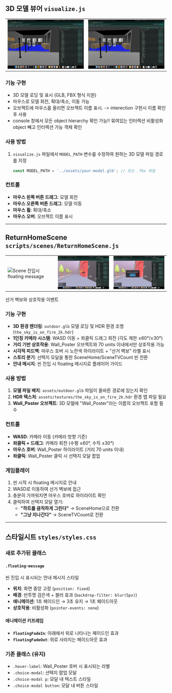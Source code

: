 ## 3D 모델 뷰어 `visualize.js`

<table>
<tr>
<td><img src="./assets/visualize_screenshot.png" alt="3D 모델 뷰어" width="400"/></td>
<td><img src="./assets/visualize_screenshot.png" alt="오브젝트 인터랙션" width="400"/></td>
</tr>
</table>

### 기능 구현

- 3D 모델 로딩 및 표시 (GLB, FBX 형식 지원)
- 마우스로 모델 회전, 확대/축소, 이동 가능
- 오브젝트에 마우스를 올리면 오브젝트 이름 표시. -> interection 구현시 이름 확인 후 사용
- console 창에서 모든 object hierarchy 확인 가능!! 묶여있는 인터렉션 비활성화 object 빼고 인터렉션 가능 객체 확인

### 사용 방법

1. `visualize.js` 파일에서 `MODEL_PATH` 변수를 수정하여 원하는 3D 모델 파일 경로를 지정
   ```javascript
   const MODEL_PATH = '../assets/your-model.glb'; // 또는 .fbx 파일
   ```

### 컨트롤

- **마우스 왼쪽 버튼 드래그**: 모델 회전
- **마우스 오른쪽 버튼 드래그**: 모델 이동
- **마우스 휠**: 확대/축소
- **마우스 오버**: 오브젝트 이름 표시

---

## ReturnHomeScene `scripts/scenes/ReturnHomeScene.js`

<table>
<tr>
<td><img src="./assets/floatingGUide" alt="Scene 진입시 floating message" width="300"/></td>
<td><img src="./assets/mouseHover.png" alt="마우스 hover시 선거 벽보 아이템 표시" width="300"/></td>
<td><img src="./assets/selection.png" alt="선택지 모달" width="300"/></td>
</tr>
</table>

선거 벽보와 상호작용 이벤트

### 기능 구현

- **3D 환경 렌더링**: `outdoor.glb` 모델 로딩 및 HDR 환경 조명 (`the_sky_is_on_fire_2k.hdr`)
- **1인칭 카메라 시스템**: WASD 이동 + 좌클릭 드래그 회전 (각도 제한 ±60°/±30°)
- **거리 기반 상호작용**: Wall_Poster 오브젝트와 70 units 이내에서만 상호작용 가능
- **시각적 피드백**: 마우스 호버 시 노란색 하이라이트 + "선거 벽보" 라벨 표시
- **스토리 분기**: 선택지 모달을 통한 SceneHome/SceneTVCount 씬 전환
- **안내 메시지**: 씬 진입 시 floating 메시지로 플레이어 가이드

### 사용 방법

1. **모델 파일 배치**: `assets/outdoor.glb` 파일이 올바른 경로에 있는지 확인
2. **HDR 텍스처**: `assets/textures/the_sky_is_on_fire_2k.hdr` 환경 맵 파일 필요
3. **Wall_Poster 오브젝트**: 3D 모델에 "Wall_Poster"라는 이름의 오브젝트 포함 필수

### 컨트롤

- **WASD**: 카메라 이동 (카메라 방향 기준)
- **좌클릭 + 드래그**: 카메라 회전 (수평 ±60°, 수직 ±30°)
- **마우스 호버**: Wall_Poster 하이라이트 (거리 70 units 이내)
- **좌클릭**: Wall_Poster 클릭 시 선택지 모달 팝업

### 게임플레이

1. 씬 시작 시 floating 메시지로 안내
2. WASD로 이동하여 선거 벽보에 접근
3. 충분히 가까워지면 마우스 호버로 하이라이트 확인
4. 클릭하여 선택지 모달 열기:
   - **"하트를 큼직하게 그린다"** → SceneHome으로 전환
   - **"그냥 지나간다"** → SceneTVCount로 전환

---

## 스타일시트 `styles/styles.css`

### 새로 추가된 클래스

#### `.floating-message`
씬 진입 시 표시되는 안내 메시지 스타일
- **위치**: 화면 중앙 고정 (`position: fixed`)
- **배경**: 반투명 검은색 + 블러 효과 (`backdrop-filter: blur(5px)`)
- **애니메이션**: 1초 페이드인 → 3초 유지 → 1초 페이드아웃
- **상호작용**: 비활성화 (`pointer-events: none`)

#### 애니메이션 키프레임
- **`floatingFadeIn`**: 아래에서 위로 나타나는 페이드인 효과
- **`floatingFadeOut`**: 위로 사라지는 페이드아웃 효과

### 기존 클래스 (유지)
- `.hover-label`: Wall_Poster 호버 시 표시되는 라벨
- `.choice-modal`: 선택지 팝업 모달
- `.choice-modal p`: 모달 내 텍스트 스타일
- `.choice-modal button`: 모달 내 버튼 스타일
